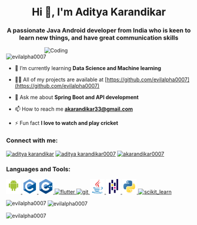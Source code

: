 <h1 align="center">Hi 👋, I'm Aditya Karandikar</h1>
<h3 align="center">A passionate Java Android developer from India who is keen to learn new things, and have great communication skills</h3>

<img align="right" alt="Coding" width="400" src="https://camo.githubusercontent.com/cae12fddd9d6982901d82580bdf321d81fb299141098ca1c2d4891870827bf17/68747470733a2f2f6d69726f2e6d656469756d2e636f6d2f6d61782f313336302f302a37513379765349765f7430696f4a2d5a2e676966">


<p align="left"> <img src="https://komarev.com/ghpvc/?username=evilalpha0007&label=Profile%20views&color=0e75b6&style=flat" alt="evilalpha0007" /> </p>

- 🌱 I’m currently learning **Data Science and Machine learning**

- 👨‍💻 All of my projects are available at [https://github.com/evilalpha0007](https://github.com/evilalpha0007)

- 💬 Ask me about **Spring Boot and API development**

- 📫 How to reach me **akarandikar33@gmail.com**

- ⚡ Fun fact **I love to watch and play cricket**

<h3 align="left">Connect with me:</h3>
<p align="left">
<a href="https://linkedin.com/in/aditya karandikar" target="blank"><img align="center" src="https://raw.githubusercontent.com/rahuldkjain/github-profile-readme-generator/master/src/images/icons/Social/linked-in-alt.svg" alt="aditya karandikar" height="30" width="40" /></a>
<a href="https://kaggle.com/aditya karandikar0007" target="blank"><img align="center" src="https://raw.githubusercontent.com/rahuldkjain/github-profile-readme-generator/master/src/images/icons/Social/kaggle.svg" alt="aditya karandikar0007" height="30" width="40" /></a>
<a href="https://auth.geeksforgeeks.org/user/akarandikar0007" target="blank"><img align="center" src="https://raw.githubusercontent.com/rahuldkjain/github-profile-readme-generator/master/src/images/icons/Social/geeks-for-geeks.svg" alt="akarandikar0007" height="30" width="40" /></a>
</p>

<h3 align="left">Languages and Tools:</h3>
<p align="left"> <a href="https://developer.android.com" target="_blank" rel="noreferrer"> <img src="https://raw.githubusercontent.com/devicons/devicon/master/icons/android/android-original-wordmark.svg" alt="android" width="40" height="40"/> </a> <a href="https://www.cprogramming.com/" target="_blank" rel="noreferrer"> <img src="https://raw.githubusercontent.com/devicons/devicon/master/icons/c/c-original.svg" alt="c" width="40" height="40"/> </a> <a href="https://www.w3schools.com/cpp/" target="_blank" rel="noreferrer"> <img src="https://raw.githubusercontent.com/devicons/devicon/master/icons/cplusplus/cplusplus-original.svg" alt="cplusplus" width="40" height="40"/> </a> <a href="https://flutter.dev" target="_blank" rel="noreferrer"> <img src="https://www.vectorlogo.zone/logos/flutterio/flutterio-icon.svg" alt="flutter" width="40" height="40"/> </a> <a href="https://git-scm.com/" target="_blank" rel="noreferrer"> <img src="https://www.vectorlogo.zone/logos/git-scm/git-scm-icon.svg" alt="git" width="40" height="40"/> </a> <a href="https://www.java.com" target="_blank" rel="noreferrer"> <img src="https://raw.githubusercontent.com/devicons/devicon/master/icons/java/java-original.svg" alt="java" width="40" height="40"/> </a> <a href="https://pandas.pydata.org/" target="_blank" rel="noreferrer"> <img src="https://raw.githubusercontent.com/devicons/devicon/2ae2a900d2f041da66e950e4d48052658d850630/icons/pandas/pandas-original.svg" alt="pandas" width="40" height="40"/> </a> <a href="https://www.python.org" target="_blank" rel="noreferrer"> <img src="https://raw.githubusercontent.com/devicons/devicon/master/icons/python/python-original.svg" alt="python" width="40" height="40"/> </a> <a href="https://scikit-learn.org/" target="_blank" rel="noreferrer"> <img src="https://upload.wikimedia.org/wikipedia/commons/0/05/Scikit_learn_logo_small.svg" alt="scikit_learn" width="40" height="40"/> </a> </p>

<p><img align="left" src="https://github-readme-stats.vercel.app/api/top-langs?username=evilalpha0007&show_icons=true&locale=en&layout=compact" alt="evilalpha0007" /></p>

<p>&nbsp;<img align="center" src="https://github-readme-stats.vercel.app/api?username=evilalpha0007&show_icons=true&locale=en" alt="evilalpha0007" /></p>

<p><img align="center" src="https://github-readme-streak-stats.herokuapp.com/?user=evilalpha0007&" alt="evilalpha0007" /></p>
